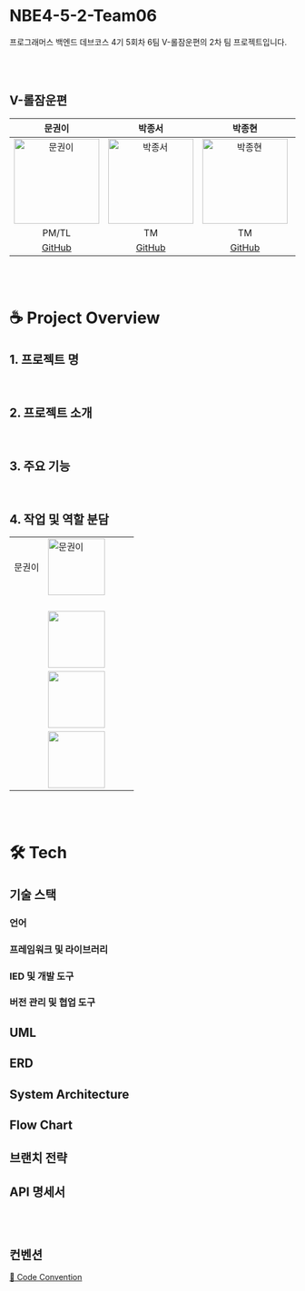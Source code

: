 # NBE4-5-2-Team06
프로그래머스 백엔드 데브코스 4기 5회차 6팀 V-롤잠운편의 2차 팀 프로젝트입니다.

<br/>
<br/>

## V-롤잠운편

|                                           문권이                                           |                                        박종서                                          |                                                        박종현                                                        |                                          서세훈                                           |                                                        조현우                                                        
|:---------------------------------------------------------------------------------------:|:--------------------------------------------------------------------------------------:|:-----------------------------------------------------------------------------------------------------------------:|:--------------------------------------------------------------------------------------:|:-----------------------------------------------------------------------------------------------------------------:|
| <img src="" alt="문권이" width="150"> | <img src="" alt="박종서" width="150"> | <img src="" alt="박종현" width="150"> | <img src="" alt="서세훈" width="150"> | <img src="" alt="조현우" width="150"> |
|                                         PM/TL                                         |                                           TM                                          |                                                        TM                                                         |                                           TM                                          |                                                       TM                                                         |
|                          [GitHub]()                          |                         [GitHub]()                          |                                        [GitHub]()                                        |                         [GitHub]()                          |                                                    [GitHub]()                                                     |

<br/>
<br/>

# ☕ Project Overview

## 1. 프로젝트 명

<br/>

## 2. 프로젝트 소개


<br/>

## 3. 주요 기능


<br/>

## 4. 작업 및 역할 분담
   |     |                                                                                         |                                                                                                  |
   |-----|-----------------------------------------------------------------------------------------|--------------------------------------------------------------------------------------------------|
   | 문권이 | <img src="https://avatars.githubusercontent.com/u/102517739?v=4" alt="문권이" width="100"> | <ul></ul> |
   |  | <img src="">  | <ul></ul>|
   |  | <img src="" alt="" width="100"> | <ul></ul>|
   |  | <img src="" alt="" width="100">  | <ul></ul>|
   |  | <img src="" alt="" width="100">  | <ul></ul> |

<br/>
<br/>


# 🛠️ Tech
## 기술 스택
### 언어


### 프레임워크 및 라이브러리
  
### IED 및 개발 도구

### 버전 관리 및 협업 도구

## UML

## ERD

## System Architecture

## Flow Chart


## 브랜치 전략

## API 명세서
<br/>
<br/>

## 컨벤션

[📌 Code Convention](https://github.com/prgrms-be-devcourse/NBE4-5-1-Team07/wiki/%F0%9F%93%8C-Code-Convention)
